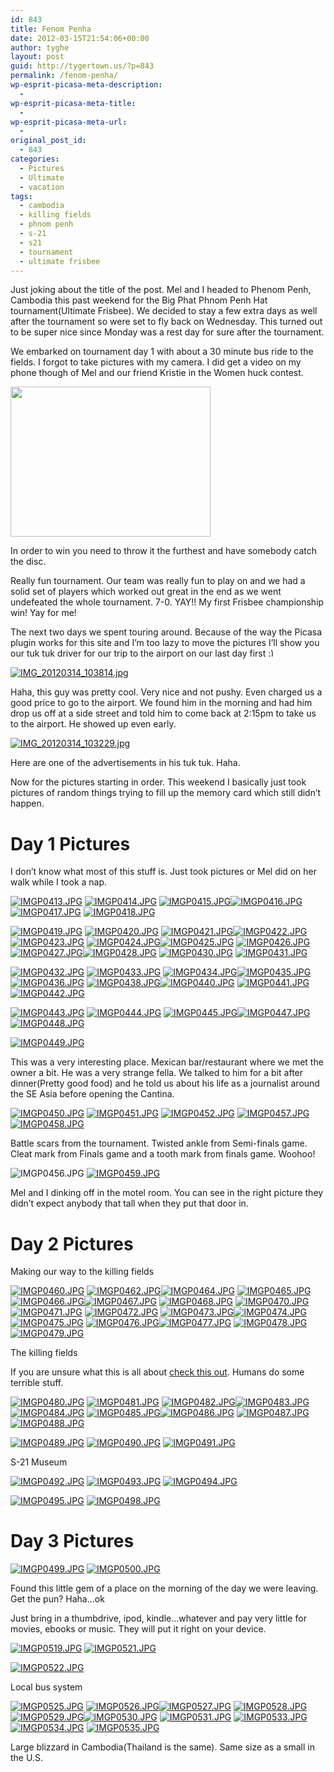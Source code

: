 ```yaml
---
id: 843
title: Fenom Penha
date: 2012-03-15T21:54:06+00:00
author: tyghe
layout: post
guid: http://tygertown.us/?p=843
permalink: /fenom-penha/
wp-esprit-picasa-meta-description:
  - 
wp-esprit-picasa-meta-title:
  - 
wp-esprit-picasa-meta-url:
  - 
original_post_id:
  - 843
categories:
  - Pictures
  - Ultimate
  - vacation
tags:
  - cambodia
  - killing fields
  - phnom penh
  - s-21
  - s21
  - tournament
  - ultimate frisbee
---
```

Just joking about the title of the post. Mel and I headed to Phenom Penh, Cambodia this past weekend for the Big Phat Phnom Penh Hat tournament(Ultimate Frisbee). We decided to stay a few extra days as well after the tournament so were set to fly back on Wednesday. This turned out to be super nice since Monday was a rest day for sure after the tournament.<!--more-->

We embarked on tournament day 1 with about a 30 minute bus ride to the fields. I forgot to take pictures with my camera. I did get a video on my phone though of Mel and our friend Kristie in the Women huck contest.

[<img src="https://lh6.googleusercontent.com/-jil2jcE0ECo/T1tEX5fvKwI/AAAAAAAAFew/JHaFTAcdomI/s800/VID_20120310_123859.m4v.jpg" height="240" width="320" />](https://picasaweb.google.com/lh/photo/gLQoBs7QO5M-GhHuHyVaLtMTjNZETYmyPJy0liipFm0?feat=embedwebsite)

In order to win you need to throw it the furthest and have somebody catch the disc.

Really fun tournament. Our team was really fun to play on and we had a solid set of players which worked out great in the end as we went undefeated the whole tournament. 7-0. YAY!! My first Frisbee championship win! Yay for me!

The next two days we spent touring around. Because of the way the Picasa plugin works for this site and I&#8217;m too lazy to move the pictures I&#8217;ll show you our tuk tuk driver for our trip to the airport on our last day first <img src="https://tygertown.us/wp-includes/images/smilies/simple-smile.png" alt=":)" class="wp-smiley" style="height: 1em; max-height: 1em;" />

<a title="" href="http://lh5.ggpht.com/-aktnxquXCAw/T2K0TeLxKUI/AAAAAAAAFeg/TsijEUgjkgc/s800/IMG_20120314_103814.jpg" rel="lightbox[843]"><img src="http://lh5.ggpht.com/-aktnxquXCAw/T2K0TeLxKUI/AAAAAAAAFeg/TsijEUgjkgc/s200/IMG_20120314_103814.jpg" alt="IMG_20120314_103814.jpg" /></a>

Haha, this guy was pretty cool. Very nice and not pushy. Even charged us a good price to go to the airport. We found him in the morning and had him drop us off at a side street and told him to come back at 2:15pm to take us to the airport. He showed up even early.

<a title="" href="http://lh3.ggpht.com/-zUskG5w8Alw/T2K0cUO_UzI/AAAAAAAAFeo/rZ3MUPhAti0/s800/IMG_20120314_103229.jpg" rel="lightbox[843]"><img src="http://lh3.ggpht.com/-zUskG5w8Alw/T2K0cUO_UzI/AAAAAAAAFeo/rZ3MUPhAti0/s200/IMG_20120314_103229.jpg" alt="IMG_20120314_103229.jpg" /></a>

Here are one of the advertisements in his tuk tuk. Haha.

Now for the pictures starting in order. This weekend I basically just took pictures of random things trying to fill up the memory card which still didn&#8217;t happen.

# Day 1 Pictures

I don&#8217;t know what most of this stuff is. Just took pictures or Mel did on her walk while I took a nap.

<a title="" href="http://lh6.ggpht.com/-Se495lBqG08/T2GqHdR_atI/AAAAAAAAFTM/zgr7tlHugb4/s800/IMGP0413.JPG" rel="lightbox[843]"><img src="http://lh6.ggpht.com/-Se495lBqG08/T2GqHdR_atI/AAAAAAAAFTM/zgr7tlHugb4/s200/IMGP0413.JPG" alt="IMGP0413.JPG" /></a> <a title="" href="http://lh5.ggpht.com/-v2k26lFfiPw/T2GqIdmCXAI/AAAAAAAAFTU/0R78PcTLWgg/s800/IMGP0414.JPG" rel="lightbox[843]"><img src="http://lh5.ggpht.com/-v2k26lFfiPw/T2GqIdmCXAI/AAAAAAAAFTU/0R78PcTLWgg/s200/IMGP0414.JPG" alt="IMGP0414.JPG" /></a> <a title="" href="http://lh4.ggpht.com/-gTLmrrE0KUw/T2GqJEvmzOI/AAAAAAAAFTc/JnAz4kvyf1k/s800/IMGP0415.JPG" rel="lightbox[843]"><img src="http://lh4.ggpht.com/-gTLmrrE0KUw/T2GqJEvmzOI/AAAAAAAAFTc/JnAz4kvyf1k/s200/IMGP0415.JPG" alt="IMGP0415.JPG" /></a><a title="" href="http://lh5.ggpht.com/-YhfU_EJ8pso/T2GqKcnGkWI/AAAAAAAAFTg/hrsXLkIxxS0/s800/IMGP0416.JPG" rel="lightbox[843]"><img src="http://lh5.ggpht.com/-YhfU_EJ8pso/T2GqKcnGkWI/AAAAAAAAFTg/hrsXLkIxxS0/s200/IMGP0416.JPG" alt="IMGP0416.JPG" /></a> <a title="" href="http://lh4.ggpht.com/-ca4Bkc2q6LI/T2GqLMemvNI/AAAAAAAAFTs/KKY_bvAXYK8/s800/IMGP0417.JPG" rel="lightbox[843]"><img src="http://lh4.ggpht.com/-ca4Bkc2q6LI/T2GqLMemvNI/AAAAAAAAFTs/KKY_bvAXYK8/s200/IMGP0417.JPG" alt="IMGP0417.JPG" /></a> <a title="" href="http://lh3.ggpht.com/-NWzzhMonUKI/T2GqMJR9jEI/AAAAAAAAFTw/ir6CUPyALO4/s800/IMGP0418.JPG" rel="lightbox[843]"><img src="http://lh3.ggpht.com/-NWzzhMonUKI/T2GqMJR9jEI/AAAAAAAAFTw/ir6CUPyALO4/s200/IMGP0418.JPG" alt="IMGP0418.JPG" /></a>

<a title="" href="http://lh4.ggpht.com/-ZKd8mN9goyw/T2GqM347BBI/AAAAAAAAFT4/VqTdqm5KlxI/s800/IMGP0419.JPG" rel="lightbox[843]"><img src="http://lh4.ggpht.com/-ZKd8mN9goyw/T2GqM347BBI/AAAAAAAAFT4/VqTdqm5KlxI/s200/IMGP0419.JPG" alt="IMGP0419.JPG" /></a> <a title="" href="http://lh3.ggpht.com/-OApYya3Nf7E/T2GqNmZTf-I/AAAAAAAAFUA/GMNs8DJpblE/s800/IMGP0420.JPG" rel="lightbox[843]"><img src="http://lh3.ggpht.com/-OApYya3Nf7E/T2GqNmZTf-I/AAAAAAAAFUA/GMNs8DJpblE/s200/IMGP0420.JPG" alt="IMGP0420.JPG" /></a> <a title="" href="http://lh3.ggpht.com/-yI8irCXLYl0/T2GqOjCDO2I/AAAAAAAAFUM/gi097wU2jRc/s800/IMGP0421.JPG" rel="lightbox[843]"><img src="http://lh3.ggpht.com/-yI8irCXLYl0/T2GqOjCDO2I/AAAAAAAAFUM/gi097wU2jRc/s200/IMGP0421.JPG" alt="IMGP0421.JPG" /></a><a title="" href="http://lh4.ggpht.com/-cNuxL5qOX08/T2GqP2CfsmI/AAAAAAAAFUU/YH_kV6uRGyg/s800/IMGP0422.JPG" rel="lightbox[843]"><img src="http://lh4.ggpht.com/-cNuxL5qOX08/T2GqP2CfsmI/AAAAAAAAFUU/YH_kV6uRGyg/s200/IMGP0422.JPG" alt="IMGP0422.JPG" /></a> <a title="" href="http://lh6.ggpht.com/-tTDGWS8iOYs/T2GqQwrxPsI/AAAAAAAAFUc/8EXJTC_847c/s800/IMGP0423.JPG" rel="lightbox[843]"><img src="http://lh6.ggpht.com/-tTDGWS8iOYs/T2GqQwrxPsI/AAAAAAAAFUc/8EXJTC_847c/s200/IMGP0423.JPG" alt="IMGP0423.JPG" /></a> <a title="" href="http://lh4.ggpht.com/-H0OOAEtdD0Q/T2GqRyAL3JI/AAAAAAAAFUg/Jw0zJB6LswM/s800/IMGP0424.JPG" rel="lightbox[843]"><img src="http://lh4.ggpht.com/-H0OOAEtdD0Q/T2GqRyAL3JI/AAAAAAAAFUg/Jw0zJB6LswM/s200/IMGP0424.JPG" alt="IMGP0424.JPG" /></a><a title="" href="http://lh4.ggpht.com/-nr9BB_ckuzs/T2GqS8aP_lI/AAAAAAAAFUo/eXUAccFGXqY/s800/IMGP0425.JPG" rel="lightbox[843]"><img src="http://lh4.ggpht.com/-nr9BB_ckuzs/T2GqS8aP_lI/AAAAAAAAFUo/eXUAccFGXqY/s200/IMGP0425.JPG" alt="IMGP0425.JPG" /></a> <a title="" href="http://lh3.ggpht.com/-vabLw-Ms-yI/T2GqUOo9wRI/AAAAAAAAFUw/-CaZLdmp3gY/s800/IMGP0426.JPG" rel="lightbox[843]"><img src="http://lh3.ggpht.com/-vabLw-Ms-yI/T2GqUOo9wRI/AAAAAAAAFUw/-CaZLdmp3gY/s200/IMGP0426.JPG" alt="IMGP0426.JPG" /></a> <a title="" href="http://lh6.ggpht.com/-zs6eZInerJk/T2GqUyEx4HI/AAAAAAAAFU8/258SQavcNX8/s800/IMGP0427.JPG" rel="lightbox[843]"><img src="http://lh6.ggpht.com/-zs6eZInerJk/T2GqUyEx4HI/AAAAAAAAFU8/258SQavcNX8/s200/IMGP0427.JPG" alt="IMGP0427.JPG" /></a><a title="" href="http://lh5.ggpht.com/-Q9Nqj-yoCnU/T2GqV7s8fbI/AAAAAAAAFVA/xfB3iB0HNQQ/s800/IMGP0428.JPG" rel="lightbox[843]"><img src="http://lh5.ggpht.com/-Q9Nqj-yoCnU/T2GqV7s8fbI/AAAAAAAAFVA/xfB3iB0HNQQ/s200/IMGP0428.JPG" alt="IMGP0428.JPG" /></a> <a title="" href="http://lh5.ggpht.com/-bEIAdCs3JGg/T2GqWioNPOI/AAAAAAAAFVM/BhmjOCZg7sQ/s800/IMGP0430.JPG" rel="lightbox[843]"><img src="http://lh5.ggpht.com/-bEIAdCs3JGg/T2GqWioNPOI/AAAAAAAAFVM/BhmjOCZg7sQ/s200/IMGP0430.JPG" alt="IMGP0430.JPG" /></a> <a title="" href="http://lh3.ggpht.com/-91oowFN3wzs/T2GqYsQ7oRI/AAAAAAAAFVU/1GQiE6ZdkOE/s800/IMGP0431.JPG" rel="lightbox[843]"><img src="http://lh3.ggpht.com/-91oowFN3wzs/T2GqYsQ7oRI/AAAAAAAAFVU/1GQiE6ZdkOE/s200/IMGP0431.JPG" alt="IMGP0431.JPG" /></a>

<a title="" href="http://lh4.ggpht.com/-Cy34iEae5fA/T2GqZfoVTfI/AAAAAAAAFVY/mC4CQPHXuT4/s800/IMGP0432.JPG" rel="lightbox[843]"><img src="http://lh4.ggpht.com/-Cy34iEae5fA/T2GqZfoVTfI/AAAAAAAAFVY/mC4CQPHXuT4/s200/IMGP0432.JPG" alt="IMGP0432.JPG" /></a> <a title="" href="http://lh4.ggpht.com/-LbMjodBbUo4/T2GqaWTpADI/AAAAAAAAFVk/BDKRK-95sPU/s800/IMGP0433.JPG" rel="lightbox[843]"><img src="http://lh4.ggpht.com/-LbMjodBbUo4/T2GqaWTpADI/AAAAAAAAFVk/BDKRK-95sPU/s200/IMGP0433.JPG" alt="IMGP0433.JPG" /></a> <a title="" href="http://lh3.ggpht.com/-IAzm-ALGu-I/T2GqbodbGFI/AAAAAAAAFVs/rB7l6ERX2zU/s800/IMGP0434.JPG" rel="lightbox[843]"><img src="http://lh3.ggpht.com/-IAzm-ALGu-I/T2GqbodbGFI/AAAAAAAAFVs/rB7l6ERX2zU/s200/IMGP0434.JPG" alt="IMGP0434.JPG" /></a><a title="" href="http://lh6.ggpht.com/-ywVIEWGWk2M/T2GqcafDrtI/AAAAAAAAFVw/etyl5RfRNvY/s800/IMGP0435.JPG" rel="lightbox[843]"><img src="http://lh6.ggpht.com/-ywVIEWGWk2M/T2GqcafDrtI/AAAAAAAAFVw/etyl5RfRNvY/s200/IMGP0435.JPG" alt="IMGP0435.JPG" /></a> <a title="" href="http://lh5.ggpht.com/-BgB9H5rmjis/T2GqdKb_mPI/AAAAAAAAFV4/0sLsnRUZ_RM/s800/IMGP0436.JPG" rel="lightbox[843]"><img src="http://lh5.ggpht.com/-BgB9H5rmjis/T2GqdKb_mPI/AAAAAAAAFV4/0sLsnRUZ_RM/s200/IMGP0436.JPG" alt="IMGP0436.JPG" /></a> <a title="" href="http://lh4.ggpht.com/-xZbdHQsdI_I/T2GqeX3Vw1I/AAAAAAAAFWA/GJ7Tn7M5awo/s800/IMGP0438.JPG" rel="lightbox[843]"><img src="http://lh4.ggpht.com/-xZbdHQsdI_I/T2GqeX3Vw1I/AAAAAAAAFWA/GJ7Tn7M5awo/s200/IMGP0438.JPG" alt="IMGP0438.JPG" /></a><a title="" href="http://lh6.ggpht.com/-ISm3j-r0Cws/T2GqfFW8bLI/AAAAAAAAFWM/NSVNLVbtj4I/s800/IMGP0440.JPG" rel="lightbox[843]"><img src="http://lh6.ggpht.com/-ISm3j-r0Cws/T2GqfFW8bLI/AAAAAAAAFWM/NSVNLVbtj4I/s200/IMGP0440.JPG" alt="IMGP0440.JPG" /></a> <a title="" href="http://lh3.ggpht.com/-0jzhj6Fl08Q/T2GqgHzZkyI/AAAAAAAAFWQ/wAzE1f4wd-w/s800/IMGP0441.JPG" rel="lightbox[843]"><img src="http://lh3.ggpht.com/-0jzhj6Fl08Q/T2GqgHzZkyI/AAAAAAAAFWQ/wAzE1f4wd-w/s200/IMGP0441.JPG" alt="IMGP0441.JPG" /></a> <a title="" href="http://lh4.ggpht.com/-lCtuK_pb-3g/T2Gqg4DvuYI/AAAAAAAAFWc/2tCfbHAWAhE/s800/IMGP0442.JPG" rel="lightbox[843]"><img src="http://lh4.ggpht.com/-lCtuK_pb-3g/T2Gqg4DvuYI/AAAAAAAAFWc/2tCfbHAWAhE/s200/IMGP0442.JPG" alt="IMGP0442.JPG" /></a>

<a title="" href="http://lh3.ggpht.com/-i5IsxAvKvgU/T2GqiYU4ObI/AAAAAAAAFWg/LrBLib0ua0U/s800/IMGP0443.JPG" rel="lightbox[843]"><img src="http://lh3.ggpht.com/-i5IsxAvKvgU/T2GqiYU4ObI/AAAAAAAAFWg/LrBLib0ua0U/s200/IMGP0443.JPG" alt="IMGP0443.JPG" /></a> <a title="" href="http://lh3.ggpht.com/-1X1FYK9KpBI/T2GqjImBzKI/AAAAAAAAFWs/yD76R-0SUcM/s800/IMGP0444.JPG" rel="lightbox[843]"><img src="http://lh3.ggpht.com/-1X1FYK9KpBI/T2GqjImBzKI/AAAAAAAAFWs/yD76R-0SUcM/s200/IMGP0444.JPG" alt="IMGP0444.JPG" /></a> <a title="" href="http://lh6.ggpht.com/-wlRNrF7GFfw/T2GqkqO6K3I/AAAAAAAAFWw/z2xnuGfAJPQ/s800/IMGP0445.JPG" rel="lightbox[843]"><img src="http://lh6.ggpht.com/-wlRNrF7GFfw/T2GqkqO6K3I/AAAAAAAAFWw/z2xnuGfAJPQ/s200/IMGP0445.JPG" alt="IMGP0445.JPG" /></a><a title="" href="http://lh3.ggpht.com/-BSztxn4LPRQ/T2GqlGGB-zI/AAAAAAAAFW4/xA9aUMF1d4o/s800/IMGP0447.JPG" rel="lightbox[843]"><img src="http://lh3.ggpht.com/-BSztxn4LPRQ/T2GqlGGB-zI/AAAAAAAAFW4/xA9aUMF1d4o/s200/IMGP0447.JPG" alt="IMGP0447.JPG" /></a> <a title="" href="http://lh4.ggpht.com/-PQCwLzzBd44/T2Gqmn8kscI/AAAAAAAAFXA/fQx_8fHHA54/s800/IMGP0448.JPG" rel="lightbox[843]"><img src="http://lh4.ggpht.com/-PQCwLzzBd44/T2Gqmn8kscI/AAAAAAAAFXA/fQx_8fHHA54/s200/IMGP0448.JPG" alt="IMGP0448.JPG" /></a>

<a title="" href="http://lh6.ggpht.com/-qTdenyuTT88/T2Gqnxh5taI/AAAAAAAAFXM/EEY3Y4m8_bk/s800/IMGP0449.JPG" rel="lightbox[843]"><img src="http://lh6.ggpht.com/-qTdenyuTT88/T2Gqnxh5taI/AAAAAAAAFXM/EEY3Y4m8_bk/s200/IMGP0449.JPG" alt="IMGP0449.JPG" /></a>

This was a very interesting place. Mexican bar/restaurant where we met the owner a bit. He was a very strange fella. We talked to him for a bit after dinner(Pretty good food) and he told us about his life as a journalist around the SE Asia before opening the Cantina.

<a title="" href="http://lh3.ggpht.com/-8Ie-n160BKU/T2GqohTzO8I/AAAAAAAAFXU/kypHMHdURdY/s800/IMGP0450.JPG" rel="lightbox[843]"><img src="http://lh3.ggpht.com/-8Ie-n160BKU/T2GqohTzO8I/AAAAAAAAFXU/kypHMHdURdY/s200/IMGP0450.JPG" alt="IMGP0450.JPG" /></a> <a title="" href="http://lh4.ggpht.com/-g1lBokzwFe4/T2GqpVNltPI/AAAAAAAAFXc/IqVOTg759GM/s800/IMGP0451.JPG" rel="lightbox[843]"><img src="http://lh4.ggpht.com/-g1lBokzwFe4/T2GqpVNltPI/AAAAAAAAFXc/IqVOTg759GM/s200/IMGP0451.JPG" alt="IMGP0451.JPG" /></a> <a title="" href="http://lh3.ggpht.com/-NABg82YcW3M/T2GqqDUh1zI/AAAAAAAAFXg/0AfqedCEET8/s800/IMGP0452.JPG" rel="lightbox[843]"><img src="http://lh3.ggpht.com/-NABg82YcW3M/T2GqqDUh1zI/AAAAAAAAFXg/0AfqedCEET8/s200/IMGP0452.JPG" alt="IMGP0452.JPG" /></a> <a title="" href="http://lh3.ggpht.com/-27Rj-x1b3wE/T2Gqry_uL6I/AAAAAAAAFX0/u1kSSpI1pAo/s800/IMGP0457.JPG" rel="lightbox[843]"><img src="http://lh3.ggpht.com/-27Rj-x1b3wE/T2Gqry_uL6I/AAAAAAAAFX0/u1kSSpI1pAo/s200/IMGP0457.JPG" alt="IMGP0457.JPG" /></a> <a title="" href="http://lh4.ggpht.com/-7G_lNfXH-d0/T2GqsifssXI/AAAAAAAAFX8/ql97IU4GUKo/s800/IMGP0458.JPG" rel="lightbox[843]"><img src="http://lh4.ggpht.com/-7G_lNfXH-d0/T2GqsifssXI/AAAAAAAAFX8/ql97IU4GUKo/s200/IMGP0458.JPG" alt="IMGP0458.JPG" /></a>

Battle scars from the tournament. Twisted ankle from Semi-finals game. Cleat mark from Finals game and a tooth mark from finals game. Woohoo!

![IMGP0456.JPG](http://lh6.ggpht.com/-UKBOPkQXVL0/T2Gqq901BmI/AAAAAAAAFXw/KjcWz98e_yQ/s200/IMGP0456.JPG) <a title="" href="http://lh5.ggpht.com/-iISd7p_Y6Zg/T2GqtVJ2WxI/AAAAAAAAFYE/aLl5lNDk7tU/s800/IMGP0459.JPG" rel="lightbox[843]"><img src="http://lh5.ggpht.com/-iISd7p_Y6Zg/T2GqtVJ2WxI/AAAAAAAAFYE/aLl5lNDk7tU/s200/IMGP0459.JPG" alt="IMGP0459.JPG" /></a>

Mel and I dinking off in the motel room. You can see in the right picture they didn&#8217;t expect anybody that tall when they put that door in.

# Day 2 Pictures

Making our way to the killing fields

<a title="" href="http://lh3.ggpht.com/-TrsxwmDgtDc/T2GquLcp3jI/AAAAAAAAFYI/xH_eSme7ieE/s800/IMGP0460.JPG" rel="lightbox[843]"><img src="http://lh3.ggpht.com/-TrsxwmDgtDc/T2GquLcp3jI/AAAAAAAAFYI/xH_eSme7ieE/s200/IMGP0460.JPG" alt="IMGP0460.JPG" /></a> <a title="" href="http://lh3.ggpht.com/-qeDmpm3hBBU/T2GqxLkBs8I/AAAAAAAAFYU/Z0g3MCraDGQ/s800/IMGP0462.JPG" rel="lightbox[843]"><img src="http://lh3.ggpht.com/-qeDmpm3hBBU/T2GqxLkBs8I/AAAAAAAAFYU/Z0g3MCraDGQ/s200/IMGP0462.JPG" alt="IMGP0462.JPG" /></a><a title="" href="http://lh3.ggpht.com/-6Ta4g37iZfw/T2Gqx7melVI/AAAAAAAAFYY/4MhFo0MFBg0/s800/IMGP0464.JPG" rel="lightbox[843]"><img src="http://lh3.ggpht.com/-6Ta4g37iZfw/T2Gqx7melVI/AAAAAAAAFYY/4MhFo0MFBg0/s200/IMGP0464.JPG" alt="IMGP0464.JPG" /></a> <a title="" href="http://lh4.ggpht.com/-qk2eeML5AD8/T2GqysRwnkI/AAAAAAAAFYg/mb93E13L4rM/s800/IMGP0465.JPG" rel="lightbox[843]"><img src="http://lh4.ggpht.com/-qk2eeML5AD8/T2GqysRwnkI/AAAAAAAAFYg/mb93E13L4rM/s200/IMGP0465.JPG" alt="IMGP0465.JPG" /></a> <a title="" href="http://lh5.ggpht.com/-09ASGBv6F7M/T2GqzfDWM9I/AAAAAAAAFYs/iy7hIKJUrP4/s800/IMGP0466.JPG" rel="lightbox[843]"><img src="http://lh5.ggpht.com/-09ASGBv6F7M/T2GqzfDWM9I/AAAAAAAAFYs/iy7hIKJUrP4/s200/IMGP0466.JPG" alt="IMGP0466.JPG" /></a><a title="" href="http://lh5.ggpht.com/-I63VydW3L3Y/T2Gq0FM_NFI/AAAAAAAAFYw/7425iKjwZNo/s800/IMGP0467.JPG" rel="lightbox[843]"><img src="http://lh5.ggpht.com/-I63VydW3L3Y/T2Gq0FM_NFI/AAAAAAAAFYw/7425iKjwZNo/s200/IMGP0467.JPG" alt="IMGP0467.JPG" /></a> <a title="" href="http://lh4.ggpht.com/-W1-r-irKJQU/T2Gq04bz54I/AAAAAAAAFY8/5aA4n0EkIF0/s800/IMGP0468.JPG" rel="lightbox[843]"><img src="http://lh4.ggpht.com/-W1-r-irKJQU/T2Gq04bz54I/AAAAAAAAFY8/5aA4n0EkIF0/s200/IMGP0468.JPG" alt="IMGP0468.JPG" /></a> <a title="" href="http://lh6.ggpht.com/-NigNqZ8sLbk/T2Gq2tFOrqI/AAAAAAAAFZA/AzQxzeERZ6U/s800/IMGP0470.JPG" rel="lightbox[843]"><img src="http://lh6.ggpht.com/-NigNqZ8sLbk/T2Gq2tFOrqI/AAAAAAAAFZA/AzQxzeERZ6U/s200/IMGP0470.JPG" alt="IMGP0470.JPG" /></a><a title="" href="http://lh5.ggpht.com/-GcfakgwCrIM/T2Gq3df-WMI/AAAAAAAAFZM/Ag0LDpsCwUM/s800/IMGP0471.JPG" rel="lightbox[843]"><img src="http://lh5.ggpht.com/-GcfakgwCrIM/T2Gq3df-WMI/AAAAAAAAFZM/Ag0LDpsCwUM/s200/IMGP0471.JPG" alt="IMGP0471.JPG" /></a> <a title="" href="http://lh3.ggpht.com/-p2RFWI4YHI0/T2Gq5RBwp-I/AAAAAAAAFZU/gl-bt-kbfAQ/s800/IMGP0472.JPG" rel="lightbox[843]"><img src="http://lh3.ggpht.com/-p2RFWI4YHI0/T2Gq5RBwp-I/AAAAAAAAFZU/gl-bt-kbfAQ/s200/IMGP0472.JPG" alt="IMGP0472.JPG" /></a> <a title="" href="http://lh4.ggpht.com/-L97jyNZPCgo/T2Gq6HXCsYI/AAAAAAAAFZc/qoJh3pA078I/s800/IMGP0473.JPG" rel="lightbox[843]"><img src="http://lh4.ggpht.com/-L97jyNZPCgo/T2Gq6HXCsYI/AAAAAAAAFZc/qoJh3pA078I/s200/IMGP0473.JPG" alt="IMGP0473.JPG" /></a><a title="" href="http://lh3.ggpht.com/-A_EhhTMk1hk/T2Gq6-v26lI/AAAAAAAAFZk/_vb88-V0BVw/s800/IMGP0474.JPG" rel="lightbox[843]"><img src="http://lh3.ggpht.com/-A_EhhTMk1hk/T2Gq6-v26lI/AAAAAAAAFZk/_vb88-V0BVw/s200/IMGP0474.JPG" alt="IMGP0474.JPG" /></a> <a title="" href="http://lh6.ggpht.com/-QgBjgVU8I9k/T2Gq7kC6t1I/AAAAAAAAFZo/kt0pP7H8l0s/s800/IMGP0475.JPG" rel="lightbox[843]"><img src="http://lh6.ggpht.com/-QgBjgVU8I9k/T2Gq7kC6t1I/AAAAAAAAFZo/kt0pP7H8l0s/s200/IMGP0475.JPG" alt="IMGP0475.JPG" /></a> <a title="" href="http://lh4.ggpht.com/-ZKYoyxM3o-U/T2Gq8Y_lKjI/AAAAAAAAFZw/7poqnq7q4y8/s800/IMGP0476.JPG" rel="lightbox[843]"><img src="http://lh4.ggpht.com/-ZKYoyxM3o-U/T2Gq8Y_lKjI/AAAAAAAAFZw/7poqnq7q4y8/s200/IMGP0476.JPG" alt="IMGP0476.JPG" /></a><a title="" href="http://lh3.ggpht.com/-vk0SAKkwNJ4/T2Gq9wZeRgI/AAAAAAAAFZ8/GRiYTlYfyUw/s800/IMGP0477.JPG" rel="lightbox[843]"><img src="http://lh3.ggpht.com/-vk0SAKkwNJ4/T2Gq9wZeRgI/AAAAAAAAFZ8/GRiYTlYfyUw/s200/IMGP0477.JPG" alt="IMGP0477.JPG" /></a> <a title="" href="http://lh5.ggpht.com/-ydTLnuL72N0/T2Gq_U-GhMI/AAAAAAAAFaA/IAzMr0O8eEM/s800/IMGP0478.JPG" rel="lightbox[843]"><img src="http://lh5.ggpht.com/-ydTLnuL72N0/T2Gq_U-GhMI/AAAAAAAAFaA/IAzMr0O8eEM/s200/IMGP0478.JPG" alt="IMGP0478.JPG" /></a> <a title="" href="http://lh6.ggpht.com/-Sr5ZdrUrTF8/T2GrAGyMVYI/AAAAAAAAFaI/OvdTyB59FVE/s800/IMGP0479.JPG" rel="lightbox[843]"><img src="http://lh6.ggpht.com/-Sr5ZdrUrTF8/T2GrAGyMVYI/AAAAAAAAFaI/OvdTyB59FVE/s200/IMGP0479.JPG" alt="IMGP0479.JPG" /></a>

The killing fields

If you are unsure what this is all about <a title="Killing Fields" href="http://en.wikipedia.org/wiki/Killing_Fields" target="_blank">check this out</a>. Humans do some terrible stuff.

<a title="" href="http://lh6.ggpht.com/-IHwZePQXlpU/T2GrCHBEkCI/AAAAAAAAFaQ/yR5ZybM9b0I/s800/IMGP0480.JPG" rel="lightbox[843]"><img src="http://lh6.ggpht.com/-IHwZePQXlpU/T2GrCHBEkCI/AAAAAAAAFaQ/yR5ZybM9b0I/s200/IMGP0480.JPG" alt="IMGP0480.JPG" /></a> <a title="" href="http://lh5.ggpht.com/-rpYEEmWn6rk/T2GrDvXV47I/AAAAAAAAFaY/Nfd_Sz6UKJY/s800/IMGP0481.JPG" rel="lightbox[843]"><img src="http://lh5.ggpht.com/-rpYEEmWn6rk/T2GrDvXV47I/AAAAAAAAFaY/Nfd_Sz6UKJY/s200/IMGP0481.JPG" alt="IMGP0481.JPG" /></a> <a title="" href="http://lh5.ggpht.com/-kyCb2ZeNHrQ/T2GrERBKU2I/AAAAAAAAFak/Mnt9jZN0d1k/s800/IMGP0482.JPG" rel="lightbox[843]"><img src="http://lh5.ggpht.com/-kyCb2ZeNHrQ/T2GrERBKU2I/AAAAAAAAFak/Mnt9jZN0d1k/s200/IMGP0482.JPG" alt="IMGP0482.JPG" /></a><a title="" href="http://lh4.ggpht.com/-5-STGUFNe8s/T2GrFQlVMKI/AAAAAAAAFao/L2Q8iwf64FY/s800/IMGP0483.JPG" rel="lightbox[843]"><img src="http://lh4.ggpht.com/-5-STGUFNe8s/T2GrFQlVMKI/AAAAAAAAFao/L2Q8iwf64FY/s200/IMGP0483.JPG" alt="IMGP0483.JPG" /></a> <a title="" href="http://lh3.ggpht.com/-vDpvb-TzDUA/T2GrGUPgeQI/AAAAAAAAFa0/0_HOhz8PmVQ/s800/IMGP0484.JPG" rel="lightbox[843]"><img src="http://lh3.ggpht.com/-vDpvb-TzDUA/T2GrGUPgeQI/AAAAAAAAFa0/0_HOhz8PmVQ/s200/IMGP0484.JPG" alt="IMGP0484.JPG" /></a> <a title="" href="http://lh3.ggpht.com/--a8GUS8Y-PU/T2GrIF6pf5I/AAAAAAAAFa8/E32tEE-zKyQ/s800/IMGP0485.JPG" rel="lightbox[843]"><img src="http://lh3.ggpht.com/--a8GUS8Y-PU/T2GrIF6pf5I/AAAAAAAAFa8/E32tEE-zKyQ/s200/IMGP0485.JPG" alt="IMGP0485.JPG" /></a><a title="" href="http://lh5.ggpht.com/-ASTLCvJk7aQ/T2GrI6NQYHI/AAAAAAAAFbA/aRW5Ub834MA/s800/IMGP0486.JPG" rel="lightbox[843]"><img src="http://lh5.ggpht.com/-ASTLCvJk7aQ/T2GrI6NQYHI/AAAAAAAAFbA/aRW5Ub834MA/s200/IMGP0486.JPG" alt="IMGP0486.JPG" /></a> <a title="" href="http://lh3.ggpht.com/-0zNidaQ8EXU/T2GrJrKLgrI/AAAAAAAAFbI/YZw3BtO1bhk/s800/IMGP0487.JPG" rel="lightbox[843]"><img src="http://lh3.ggpht.com/-0zNidaQ8EXU/T2GrJrKLgrI/AAAAAAAAFbI/YZw3BtO1bhk/s200/IMGP0487.JPG" alt="IMGP0487.JPG" /></a> <a title="" href="http://lh6.ggpht.com/-CY1g0oxM7PQ/T2GrLWSXe7I/AAAAAAAAFbU/tNhpWZzqdHA/s800/IMGP0488.JPG" rel="lightbox[843]"><img src="http://lh6.ggpht.com/-CY1g0oxM7PQ/T2GrLWSXe7I/AAAAAAAAFbU/tNhpWZzqdHA/s200/IMGP0488.JPG" alt="IMGP0488.JPG" /></a>

<a title="" href="http://lh6.ggpht.com/-LbI6c7qgV9U/T2GrMVy7VXI/AAAAAAAAFbc/WuX2czAdQ4s/s800/IMGP0489.JPG" rel="lightbox[843]"><img src="http://lh6.ggpht.com/-LbI6c7qgV9U/T2GrMVy7VXI/AAAAAAAAFbc/WuX2czAdQ4s/s200/IMGP0489.JPG" alt="IMGP0489.JPG" /></a> <a title="" href="http://lh6.ggpht.com/-HKDisOOx-rU/T2GrNNh8TbI/AAAAAAAAFbg/BcC8jn31q04/s800/IMGP0490.JPG" rel="lightbox[843]"><img src="http://lh6.ggpht.com/-HKDisOOx-rU/T2GrNNh8TbI/AAAAAAAAFbg/BcC8jn31q04/s200/IMGP0490.JPG" alt="IMGP0490.JPG" /></a> <a title="" href="http://lh6.ggpht.com/-RAmmE5HNx1w/T2GrNm46lgI/AAAAAAAAFbs/pLXKBwLFf1o/s800/IMGP0491.JPG" rel="lightbox[843]"><img src="http://lh6.ggpht.com/-RAmmE5HNx1w/T2GrNm46lgI/AAAAAAAAFbs/pLXKBwLFf1o/s200/IMGP0491.JPG" alt="IMGP0491.JPG" /></a>

S-21 Museum

<a title="" href="http://lh3.ggpht.com/-gLjvJ78XIHk/T2GrOryPBRI/AAAAAAAAFb0/jkpP4A_NIyk/s800/IMGP0492.JPG" rel="lightbox[843]"><img src="http://lh3.ggpht.com/-gLjvJ78XIHk/T2GrOryPBRI/AAAAAAAAFb0/jkpP4A_NIyk/s200/IMGP0492.JPG" alt="IMGP0492.JPG" /></a> <a title="" href="http://lh4.ggpht.com/-9f2sQUFflDw/T2GrP_a3U7I/AAAAAAAAFb8/qTe3KNQyl5E/s800/IMGP0493.JPG" rel="lightbox[843]"><img src="http://lh4.ggpht.com/-9f2sQUFflDw/T2GrP_a3U7I/AAAAAAAAFb8/qTe3KNQyl5E/s200/IMGP0493.JPG" alt="IMGP0493.JPG" /></a> <a title="" href="http://lh6.ggpht.com/-brRVko6g8pM/T2GrQem7bdI/AAAAAAAAFcA/XyFyVJXhvKA/s800/IMGP0494.JPG" rel="lightbox[843]"><img src="http://lh6.ggpht.com/-brRVko6g8pM/T2GrQem7bdI/AAAAAAAAFcA/XyFyVJXhvKA/s200/IMGP0494.JPG" alt="IMGP0494.JPG" /></a>

<a title="" href="http://lh5.ggpht.com/-AZ-i2fBVOmg/T2GrRRfKaSI/AAAAAAAAFcM/hpd9tSFuaj0/s800/IMGP0495.JPG" rel="lightbox[843]"><img src="http://lh5.ggpht.com/-AZ-i2fBVOmg/T2GrRRfKaSI/AAAAAAAAFcM/hpd9tSFuaj0/s200/IMGP0495.JPG" alt="IMGP0495.JPG" /></a> <a title="" href="http://lh3.ggpht.com/-QLKKunaQAic/T2GrSUr0o9I/AAAAAAAAFcU/MWF57EDfMVs/s800/IMGP0498.JPG" rel="lightbox[843]"><img src="http://lh3.ggpht.com/-QLKKunaQAic/T2GrSUr0o9I/AAAAAAAAFcU/MWF57EDfMVs/s200/IMGP0498.JPG" alt="IMGP0498.JPG" /></a>

# Day 3 Pictures

<a title="" href="http://lh5.ggpht.com/-Loz4FTcJDj0/T2GrTNYDuCI/AAAAAAAAFcg/Z5lARUprTKs/s800/IMGP0499.JPG" rel="lightbox[843]"><img src="http://lh5.ggpht.com/-Loz4FTcJDj0/T2GrTNYDuCI/AAAAAAAAFcg/Z5lARUprTKs/s200/IMGP0499.JPG" alt="IMGP0499.JPG" /></a> <a title="" href="http://lh3.ggpht.com/-fcOW7j1awwg/T2GrUA7NZvI/AAAAAAAAFcc/_cmzif6XrwQ/s800/IMGP0500.JPG" rel="lightbox[843]"><img src="http://lh3.ggpht.com/-fcOW7j1awwg/T2GrUA7NZvI/AAAAAAAAFcc/_cmzif6XrwQ/s200/IMGP0500.JPG" alt="IMGP0500.JPG" /></a>

Found this little gem of a place on the morning of the day we were leaving. Get the pun? Haha&#8230;ok

Just bring in a thumbdrive, ipod, kindle&#8230;whatever and pay very little for movies, ebooks or music. They will put it right on your device.

<a title="" href="http://lh3.ggpht.com/-UC57kHlqDV0/T2GrU5ceFkI/AAAAAAAAFcs/ChdumJb_-PA/s800/IMGP0519.JPG" rel="lightbox[843]"><img src="http://lh3.ggpht.com/-UC57kHlqDV0/T2GrU5ceFkI/AAAAAAAAFcs/ChdumJb_-PA/s200/IMGP0519.JPG" alt="IMGP0519.JPG" /></a> <a title="" href="http://lh6.ggpht.com/-KoAyh7lLt8E/T2GrWB6wSJI/AAAAAAAAFcw/Lh8kp0l57ug/s800/IMGP0521.JPG" rel="lightbox[843]"><img src="http://lh6.ggpht.com/-KoAyh7lLt8E/T2GrWB6wSJI/AAAAAAAAFcw/Lh8kp0l57ug/s200/IMGP0521.JPG" alt="IMGP0521.JPG" /></a>

<a title="" href="http://lh5.ggpht.com/-EQTcCJOneIY/T2GrW2RslnI/AAAAAAAAFc4/6o0q9Up4P9E/s800/IMGP0522.JPG" rel="lightbox[843]"><img src="http://lh5.ggpht.com/-EQTcCJOneIY/T2GrW2RslnI/AAAAAAAAFc4/6o0q9Up4P9E/s200/IMGP0522.JPG" alt="IMGP0522.JPG" /></a>

Local bus system

<a title="" href="http://lh4.ggpht.com/--4l2EOKsN5g/T2GrYP3m50I/AAAAAAAAFdE/6eis3J1fMHg/s800/IMGP0525.JPG" rel="lightbox[843]"><img src="http://lh4.ggpht.com/--4l2EOKsN5g/T2GrYP3m50I/AAAAAAAAFdE/6eis3J1fMHg/s200/IMGP0525.JPG" alt="IMGP0525.JPG" /></a> <a title="" href="http://lh5.ggpht.com/-Xiaeli3jarw/T2GrYiuheDI/AAAAAAAAFdI/tqA9x1fNQ3A/s800/IMGP0526.JPG" rel="lightbox[843]"><img src="http://lh5.ggpht.com/-Xiaeli3jarw/T2GrYiuheDI/AAAAAAAAFdI/tqA9x1fNQ3A/s200/IMGP0526.JPG" alt="IMGP0526.JPG" /></a><a title="" href="http://lh6.ggpht.com/-H2DgBSLdIjE/T2GrZZGn-GI/AAAAAAAAFdU/6VYPzrMdb_w/s800/IMGP0527.JPG" rel="lightbox[843]"><img src="http://lh6.ggpht.com/-H2DgBSLdIjE/T2GrZZGn-GI/AAAAAAAAFdU/6VYPzrMdb_w/s200/IMGP0527.JPG" alt="IMGP0527.JPG" /></a> <a title="" href="http://lh5.ggpht.com/-ADfqinTrpPo/T2Gra4acq9I/AAAAAAAAFdY/NNbBDpPQD6c/s800/IMGP0528.JPG" rel="lightbox[843]"><img src="http://lh5.ggpht.com/-ADfqinTrpPo/T2Gra4acq9I/AAAAAAAAFdY/NNbBDpPQD6c/s200/IMGP0528.JPG" alt="IMGP0528.JPG" /></a> <a title="" href="http://lh3.ggpht.com/-PevXJx_sPZc/T2Grbii7y1I/AAAAAAAAFdg/qksm7mfaO1g/s800/IMGP0529.JPG" rel="lightbox[843]"><img src="http://lh3.ggpht.com/-PevXJx_sPZc/T2Grbii7y1I/AAAAAAAAFdg/qksm7mfaO1g/s200/IMGP0529.JPG" alt="IMGP0529.JPG" /></a><a title="" href="http://lh6.ggpht.com/-TKBdCVbLIPY/T2Grcif-zxI/AAAAAAAAFds/5AuFccpgOmw/s800/IMGP0530.JPG" rel="lightbox[843]"><img src="http://lh6.ggpht.com/-TKBdCVbLIPY/T2Grcif-zxI/AAAAAAAAFds/5AuFccpgOmw/s200/IMGP0530.JPG" alt="IMGP0530.JPG" /></a> <a title="" href="http://lh3.ggpht.com/-ryirt8NwAsA/T2GrdVYMdwI/AAAAAAAAFdw/rOgybB5MCV0/s800/IMGP0531.JPG" rel="lightbox[843]"><img src="http://lh3.ggpht.com/-ryirt8NwAsA/T2GrdVYMdwI/AAAAAAAAFdw/rOgybB5MCV0/s200/IMGP0531.JPG" alt="IMGP0531.JPG" /></a> <a title="" href="http://lh6.ggpht.com/-Pcjfv7eLRgU/T2GreGzMTYI/AAAAAAAAFd8/uXMjFrMOjHM/s800/IMGP0533.JPG" rel="lightbox[843]"><img src="http://lh6.ggpht.com/-Pcjfv7eLRgU/T2GreGzMTYI/AAAAAAAAFd8/uXMjFrMOjHM/s200/IMGP0533.JPG" alt="IMGP0533.JPG" /></a> <a title="" href="http://lh5.ggpht.com/-aQlqGfZlIxU/T2GrgbOWxoI/AAAAAAAAFeE/gmeP9JU1V9A/s800/IMGP0534.JPG" rel="lightbox[843]"><img src="http://lh5.ggpht.com/-aQlqGfZlIxU/T2GrgbOWxoI/AAAAAAAAFeE/gmeP9JU1V9A/s200/IMGP0534.JPG" alt="IMGP0534.JPG" /></a> <a title="" href="http://lh5.ggpht.com/-HM8bXwiUC1w/T2GrhEd7ZFI/AAAAAAAAFeI/lBvRZ_Zml3c/s800/IMGP0535.JPG" rel="lightbox[843]"><img src="http://lh5.ggpht.com/-HM8bXwiUC1w/T2GrhEd7ZFI/AAAAAAAAFeI/lBvRZ_Zml3c/s200/IMGP0535.JPG" alt="IMGP0535.JPG" /></a>

Large blizzard in Cambodia(Thailand is the same). Same size as a small in the U.S.
